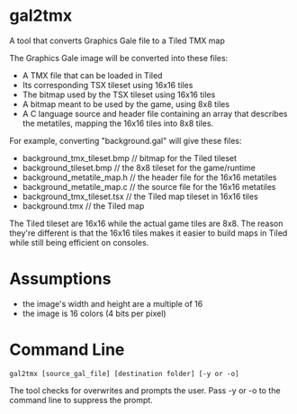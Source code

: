 # gal2tmx
A tool that converts Graphics Gale file to a Tiled TMX map

The Graphics Gale image will be converted into these files:

* A TMX file that can be loaded in Tiled
* Its corresponding TSX tileset using 16x16 tiles
* The bitmap used by the TSX tileset using 16x16 tiles
* A bitmap meant to be used by the game, using 8x8 tiles
* A C language source and header file containing an array that describes the metatiles, mapping the 16x16 tiles into 8x8 tiles.

For example, converting "background.gal" will give these files:

* background_tmx_tileset.bmp // bitmap for the Tiled tileset 
* background_tileset.bmp // the 8x8 tileset for the game/runtime
* background_metatile_map.h // the header file for the 16x16 metatiles
* background_metatile_map.c // the source file for the 16x16 metatiles
* background_tmx_tileset.tsx // the Tiled map tileset in 16x16 tiles
* background.tmx // the Tiled map

The Tiled tileset are 16x16 while the actual game tiles are 8x8. The reason they're different is that the 16x16 tiles makes it easier to build maps in Tiled while still being efficient on consoles.

# Assumptions
* the image's width and height are a multiple of 16
* the image is 16 colors (4 bits per pixel)

# Command Line

    gal2tmx [source_gal_file] [destination folder] [-y or -o]

  The tool checks for overwrites and prompts the user. Pass -y or -o to the command line to suppress the prompt. 
